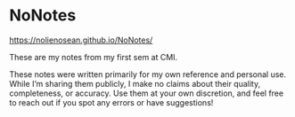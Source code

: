 # NoNotes

https://nolienosean.github.io/NoNotes/

These are my notes from my first sem at CMI.

These notes were written primarily for my own reference and personal use. While I’m sharing them publicly, I make no claims about their quality, completeness, or accuracy. Use them at your own discretion, and feel free to reach out if you spot any errors or have suggestions!



